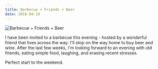 ```yaml
---
title: Barbecue + Friends + Beer
date: 2018-04-19
---
```


![Barbecue + Friends + Beer](https://source.unsplash.com/ZYYS1kapOm8/1600x900)

I have been invited to a barbecue this evening - hosted by a wonderful friend that lives across the way. I'll stop on the way home to buy beer and wine. After the last few weeks, I'm looking forward to an evening with old friends, eating simple food, laughing, and erasing recent stresses.

Perfect start to the weekend.